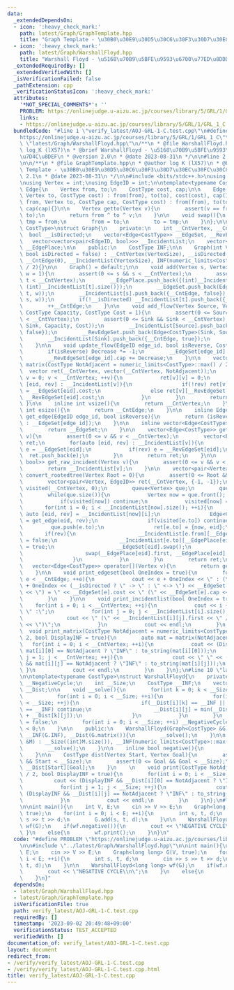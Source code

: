 ```yaml
---
data:
  _extendedDependsOn:
  - icon: ':heavy_check_mark:'
    path: latest/Graph/GraphTemplate.hpp
    title: "Graph Template - \u30B0\u30E9\u30D5\u30C6\u30F3\u30D7\u30EC\u30FC\u30C8"
  - icon: ':heavy_check_mark:'
    path: latest/Graph/WarshallFloyd.hpp
    title: "Warshall Floyd - \u5168\u70B9\u5BFE\u9593\u6700\u77ED\u8DDD\u96E2"
  _extendedRequiredBy: []
  _extendedVerifiedWith: []
  _isVerificationFailed: false
  _pathExtension: cpp
  _verificationStatusIcon: ':heavy_check_mark:'
  attributes:
    '*NOT_SPECIAL_COMMENTS*': ''
    PROBLEM: https://onlinejudge.u-aizu.ac.jp/courses/library/5/GRL/1/GRL_1_C
    links:
    - https://onlinejudge.u-aizu.ac.jp/courses/library/5/GRL/1/GRL_1_C
  bundledCode: "#line 1 \"verify_latest/AOJ-GRL-1-C.test.cpp\"\n#define PROBLEM \"\
    https://onlinejudge.u-aizu.ac.jp/courses/library/5/GRL/1/GRL_1_C\"\n\n#line 1\
    \ \"latest/Graph/WarshallFloyd.hpp\"\n/**\n * @file WarshallFloyd.hpp\n * @author\
    \ log_K (lX57)\n * @brief WarshallFloyd - \u5168\u70B9\u5BFE\u9593\u6700\u77ED\
    \u7D4C\u8DEF\n * @version 2.0\n * @date 2023-08-31\n */\n\n#line 2 \"latest/Graph/GraphTemplate.hpp\"\
    \n\n/**\n * @file GraphTemplate.hpp\n * @author log K (lX57)\n * @brief Graph\
    \ Template - \u30B0\u30E9\u30D5\u30C6\u30F3\u30D7\u30EC\u30FC\u30C8\n * @version\
    \ 2.1\n * @date 2023-08-31\n */\n\n#include <bits/stdc++.h>\nusing namespace std;\n\
    \nusing Vertex = int;\nusing EdgeID = int;\n\ntemplate<typename CostType>\nstruct\
    \ Edge{\n    Vertex from, to;\n    CostType cost, cap;\n\n    Edge(Vertex from,\
    \ Vertex to, CostType cost) : from(from), to(to), cost(cost), cap(1){}\n    Edge(Vertex\
    \ from, Vertex to, CostType cap, CostType cost) : from(from), to(to), cost(cost),\
    \ cap(cap){}\n\n    Vertex getto(Vertex v){\n        assert(v == from || v ==\
    \ to);\n        return from ^ to ^ v;\n    }\n\n    void swap(){\n        Vertex\
    \ tmp = from;\n        from = to;\n        to = tmp;\n    }\n};\n\ntemplate<typename\
    \ CostType>\nstruct Graph{\n    private:\n    int __CntVertex, __CntEdge;\n  \
    \  bool __isDirected;\n    vector<Edge<CostType>> __EdgeSet, __RevEdgeSet;\n \
    \   vector<vector<pair<EdgeID, bool>>> __IncidentList;\n    vector<pair<int, int>>\
    \ __EdgePlace;\n\n    public:\n    CostType INF;\n\n    Graph(int VertexSize,\
    \ bool isDirected = false) : __CntVertex(VertexSize), __isDirected(isDirected),\
    \ __CntEdge(0), __IncidentList(VertexSize), INF(numeric_limits<CostType>::max()\
    \ / 2){}\n\n    Graph() = default;\n\n    void add(Vertex s, Vertex t, CostType\
    \ w = 1){\n        assert(0 <= s && s < __CntVertex);\n        assert(0 <= t &&\
    \ t < __CntVertex);\n        __EdgePlace.push_back({(int)__IncidentList[s].size(),\
    \ (int)__IncidentList[t].size()});\n        __EdgeSet.push_back(Edge<CostType>(s,\
    \ t, w));\n        __IncidentList[s].push_back({__CntEdge, false});\n        __RevEdgeSet.push_back(Edge<CostType>(t,\
    \ s, w));\n        if(!__isDirected) __IncidentList[t].push_back({__CntEdge, true});\n\
    \        ++__CntEdge;\n    }\n\n    void add_flow(Vertex Source, Vertex Sink,\
    \ CostType Capacity, CostType Cost = 1){\n        assert(0 <= Source && Source\
    \ < __CntVertex);\n        assert(0 <= Sink && Sink < __CntVertex);\n        __EdgeSet.push_back(Edge<CostType>(Source,\
    \ Sink, Capacity, Cost));\n        __IncidentList[Source].push_back({__CntEdge,\
    \ false});\n        __RevEdgeSet.push_back(Edge<CostType>(Sink, Source, 0, -Cost));\n\
    \        __IncidentList[Sink].push_back({__CntEdge, true});\n        ++__CntEdge;\n\
    \    }\n\n    void update_flow(EdgeID edge_id, bool isReverse, CostType Decrease){\n\
    \        if(isReverse) Decrease *= -1;\n        __EdgeSet[edge_id].cap -= Decrease;\n\
    \        __RevEdgeSet[edge_id].cap += Decrease;\n    }\n\n    vector<vector<CostType>>\
    \ matrix(CostType NotAdjacent = numeric_limits<CostType>::max() / 2){\n      \
    \  vector ret(__CntVertex, vector(__CntVertex, NotAdjacent));\n        for(Vertex\
    \ v = 0; v < __CntVertex; ++v){\n            ret[v][v] = 0;\n            for(auto\
    \ [eid, rev] : __IncidentList[v]){\n                if(!rev) ret[v][__EdgeSet[eid].to]\
    \ = __EdgeSet[eid].cost;\n                else ret[v][__RevEdgeSet[eid].to] =\
    \ __RevEdgeSet[eid].cost;\n            }\n        }\n        return ret;\n   \
    \ }\n\n    inline int vsize(){\n        return __CntVertex;\n    }\n\n    inline\
    \ int esize(){\n        return __CntEdge;\n    }\n\n    inline Edge<CostType>\
    \ get_edge(EdgeID edge_id, bool isReverse){\n        return (isReverse ? __RevEdgeSet[edge_id]\
    \ : __EdgeSet[edge_id]);\n    }\n\n    inline vector<Edge<CostType>>& get_edgeset(){\n\
    \        return __EdgeSet;\n    }\n\n    vector<Edge<CostType>> get_incident(Vertex\
    \ v){\n        assert(0 <= v && v < __CntVertex);\n        vector<Edge<CostType>>\
    \ ret;\n        for(auto [eid, rev] : __IncidentList[v]){\n            Edge<CostType>\
    \ e = __EdgeSet[eid];\n            if(rev) e = __RevEdgeSet[eid];\n          \
    \  ret.push_back(e);\n        }\n        return ret;\n    }\n\n    vector<pair<EdgeID,\
    \ bool>> get_raw_incident(Vertex v){\n        assert(0 <= v && v < __CntVertex);\n\
    \        return __IncidentList[v];\n    }\n\n    vector<pair<Vertex, EdgeID>>\
    \ convert_rootedtree(Vertex Root = 0){\n        assert(0 <= Root && Root < __CntVertex);\n\
    \        vector<pair<Vertex, EdgeID>> ret(__CntVertex, {-1, -1});\n        vector<int>\
    \ visited(__CntVertex, 0);\n        queue<Vertex> que;\n        que.push(Root);\n\
    \        while(que.size()){\n            Vertex now = que.front(); que.pop();\n\
    \            if(visited[now]) continue;\n            visited[now] = 1;\n     \
    \       for(int i = 0; i < __IncidentList[now].size(); ++i){\n               \
    \ auto [eid, rev] = __IncidentList[now][i];\n                Edge<CostType> e\
    \ = get_edge(eid, rev);\n                if(visited[e.to]) continue;\n       \
    \         que.push(e.to);\n                ret[e.to] = {now, eid};\n         \
    \       if(rev){\n                    __IncidentList[e.from][__EdgePlace[eid].second].second\
    \ = false;\n                    __IncidentList[e.to][__EdgePlace[eid].first].second\
    \ = true;\n                    __EdgeSet[eid].swap();\n                    __RevEdgeSet[eid].swap();\n\
    \                    swap(__EdgePlace[eid].first, __EdgePlace[eid].second);\n\
    \                }\n            }\n        }\n        return ret;\n    }\n\n \
    \   vector<Edge<CostType>> operator[](Vertex v){\n        return get_incident(v);\n\
    \    }\n\n    void print_edgeset(bool OneIndex = true){\n        for(int e = 0;\
    \ e < __CntEdge; ++e){\n            cout << e + OneIndex << \" : (\" << __EdgeSet[e].from\
    \ + OneIndex << (__isDirected ? \" -> \" : \" <-> \") << __EdgeSet[e].to + OneIndex\
    \ << \") = \" << __EdgeSet[e].cost << \" (\" << __EdgeSet[e].cap << \")\" << endl;\n\
    \        }\n    }\n\n    void print_incidentlist(bool OneIndex = true){\n    \
    \    for(int i = 0; i < __CntVertex; ++i){\n            cout << i + OneIndex <<\
    \ \" :\";\n            for(int j = 0; j < __IncidentList[i].size(); ++j){\n  \
    \              cout << \" (\" << __IncidentList[i][j].first << \" / \" << __IncidentList[i][j].second\
    \ << \")\";\n            }\n            cout << endl;\n        }\n    }\n\n  \
    \  void print_matrix(CostType NotAdjacent = numeric_limits<CostType>::max() /\
    \ 2, bool DisplayINF = true){\n        auto mat = matrix(NotAdjacent);\n     \
    \   for(int i = 0; i < __CntVertex; ++i){\n            cout << (DisplayINF &&\
    \ mat[i][0] == NotAdjacent ? \"INF\" : to_string(mat[i][0]));\n            for(int\
    \ j = 1; j < __CntVertex; ++j){\n                cout << \" \" << (DisplayINF\
    \ && mat[i][j] == NotAdjacent ? \"INF\" : to_string(mat[i][j]));\n           \
    \ }\n            cout << endl;\n        }\n    }\n};\n#line 10 \"latest/Graph/WarshallFloyd.hpp\"\
    \n\ntemplate<typename CostType>\nstruct WarshallFloyd{\n    private:\n    bool\
    \ __NegativeCycle;\n    int __Size;\n    CostType __INF;\n    vector<vector<CostType>>\
    \ __Dist;\n\n    void __solve(){\n        for(int k = 0; k < __Size; ++k){\n \
    \           for(int i = 0; i < __Size; ++i){\n                for(int j = 0; j\
    \ < __Size; ++j){\n                    if(__Dist[i][k] == __INF || __Dist[k][j]\
    \ == __INF) continue;\n                    __Dist[i][j] = min(__Dist[i][j], __Dist[i][k]\
    \ + __Dist[k][j]);\n                }\n            }\n        }\n        __NegativeCycle\
    \ = false;\n        for(int i = 0; i < __Size; ++i) __NegativeCycle |= __Dist[i][i]\
    \ < 0;\n    }\n\n    public:\n    WarshallFloyd(Graph<CostType> &G) : __Size(G.vsize()),\
    \ __INF(G.INF), __Dist(G.matrix()){\n        __solve();\n    }\n\n    WarshallFloyd(vector<vector<CostType>>\
    \ &M) : __Size((int)M.size()), __INF(numeric_limits<CostType>::max() / 2), __Dist(M){\n\
    \        __solve();\n    }\n\n    inline bool negative(){\n        return __NegativeCycle;\n\
    \    }\n\n    CostType dist(Vertex Start, Vertex Goal){\n        assert(0 <= Start\
    \ && Start < __Size);\n        assert(0 <= Goal && Goal < __Size);\n        return\
    \ __Dist[Start][Goal];\n    }\n    \n    void print(CostType NotAdjacent = numeric_limits<CostType>::max()\
    \ / 2, bool DisplayINF = true){\n        for(int i = 0; i < __Size; ++i){\n  \
    \          cout << (DisplayINF && __Dist[i][0] == NotAdjacent ? \"INF\" : to_string(__Dist[i][0]));\n\
    \            for(int j = 1; j < __Size; ++j){\n                cout << \" \" <<\
    \ (DisplayINF && __Dist[i][j] == NotAdjacent ? \"INF\" : to_string(__Dist[i][j]));\n\
    \            }\n            cout << endl;\n        }\n    }\n};\n#line 4 \"verify_latest/AOJ-GRL-1-C.test.cpp\"\
    \n\nint main(){\n    int V, E;\n    cin >> V >> E;\n    Graph<long long> G(V,\
    \ true);\n    for(int i = 0; i < E; ++i){\n        int s, t, d;\n        cin >>\
    \ s >> t >> d;\n        G.add(s, t, d);\n    }\n\n    WarshallFloyd<long long>\
    \ wf(G);\n    if(wf.negative()){\n        cout << \"NEGATIVE CYCLE\\n\";\n   \
    \ }\n    else{\n        wf.print();\n    }\n}\n"
  code: "#define PROBLEM \"https://onlinejudge.u-aizu.ac.jp/courses/library/5/GRL/1/GRL_1_C\"\
    \n\n#include \"../latest/Graph/WarshallFloyd.hpp\"\n\nint main(){\n    int V,\
    \ E;\n    cin >> V >> E;\n    Graph<long long> G(V, true);\n    for(int i = 0;\
    \ i < E; ++i){\n        int s, t, d;\n        cin >> s >> t >> d;\n        G.add(s,\
    \ t, d);\n    }\n\n    WarshallFloyd<long long> wf(G);\n    if(wf.negative()){\n\
    \        cout << \"NEGATIVE CYCLE\\n\";\n    }\n    else{\n        wf.print();\n\
    \    }\n}"
  dependsOn:
  - latest/Graph/WarshallFloyd.hpp
  - latest/Graph/GraphTemplate.hpp
  isVerificationFile: true
  path: verify_latest/AOJ-GRL-1-C.test.cpp
  requiredBy: []
  timestamp: '2023-09-02 20:49:48+09:00'
  verificationStatus: TEST_ACCEPTED
  verifiedWith: []
documentation_of: verify_latest/AOJ-GRL-1-C.test.cpp
layout: document
redirect_from:
- /verify/verify_latest/AOJ-GRL-1-C.test.cpp
- /verify/verify_latest/AOJ-GRL-1-C.test.cpp.html
title: verify_latest/AOJ-GRL-1-C.test.cpp
---
```

